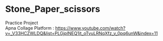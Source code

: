 # Stone_Paper_scissors 
Practice Project <br/> 
Apna Collage Platform : https://www.youtube.com/watch?v=_V33HCZWLDQ&list=PLGjplNEQ1it_oTvuLRNqXfz_v_0pq6unW&index=11
